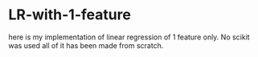 # LR-with-1-feature
here is my implementation of linear regression of 1 feature only. No scikit was used all of it has been made from scratch.
